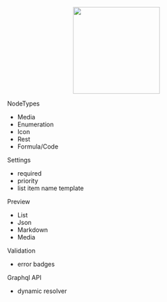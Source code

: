 <p align="center">
<img src="https://github.com/user-attachments/assets/91c15d84-dec0-48ca-ad1f-c4c655c47bd1" width="200">
</p>

NodeTypes
- Media
- Enumeration
- Icon
- Rest
- Formula/Code

Settings
- required
- priority
- list item name template 

Preview
- List
- Json
- Markdown
- Media

Validation
- error badges

Graphql API
- dynamic resolver



